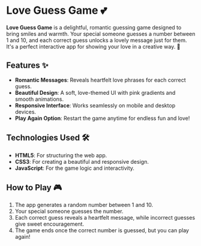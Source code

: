 # Love Guess Game 💕

**Love Guess Game** is a delightful, romantic guessing game designed to bring smiles and warmth. 
Your special someone guesses a number between 1 and 10, and each correct guess unlocks a lovely message just for them. It's a perfect interactive app for showing your love in a creative way. 🥰

## Features ✨

- **Romantic Messages**: Reveals heartfelt love phrases for each correct guess.
- **Beautiful Design**: A soft, love-themed UI with pink gradients and smooth animations.
- **Responsive Interface**: Works seamlessly on mobile and desktop devices.
- **Play Again Option**: Restart the game anytime for endless fun and love!

## Technologies Used 🛠️

- **HTML5**: For structuring the web app.
- **CSS3**: For creating a beautiful and responsive design.
- **JavaScript**: For the game logic and interactivity.

## How to Play 🎮

1. The app generates a random number between 1 and 10.
2. Your special someone guesses the number.
3. Each correct guess reveals a heartfelt message, while incorrect guesses give sweet encouragement.
4. The game ends once the correct number is guessed, but you can play again!
